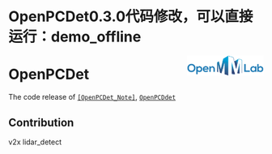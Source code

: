 # OpenPCDet0.3.0代码修改，可以直接运行：demo_offline

<img src="docs/open_mmlab.png" align="right" width="30%">

# OpenPCDet

The  code release of [`[OpenPCDet_Note]`](https://github.com/jjw-DL/OpenPCDet-Noted), [`OpenPCDdet`](https://github.com/open-mmlab/OpenPCDet)

## Contribution
v2x lidar_detect 

